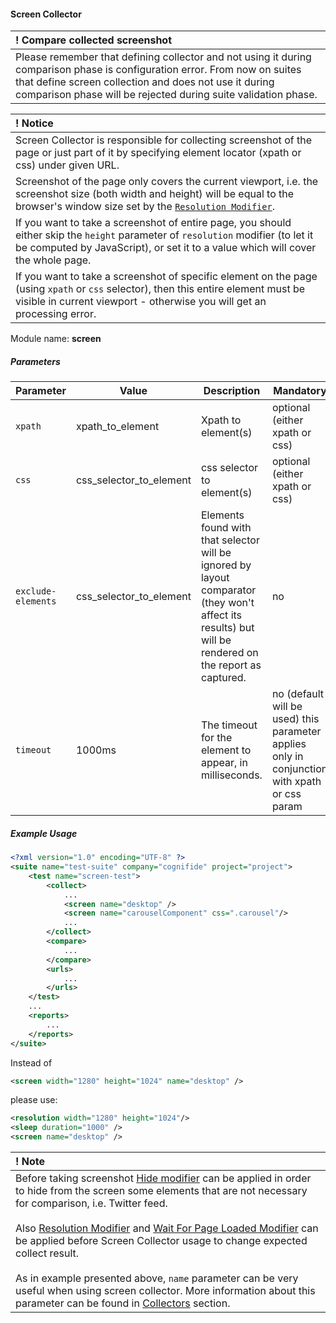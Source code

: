 #### Screen Collector

| ! Compare collected screenshot |
|:------------------------------ |
| Please remember that defining collector and not using it during comparison phase is configuration error. From now on suites that define screen collection and does not use it during comparison phase will be rejected during suite validation phase. |

| ! Notice    |
| :---------- |
| Screen Collector is responsible for collecting screenshot of the page or just part of it by specifying element locator (xpath or css)  under given URL. |
| Screenshot of the page only covers the current viewport, i.e. the screenshot size (both width and height) will be equal to the browser's window size set by the [`Resolution Modifier`](https://github.com/wttech/aet/wiki/ResolutionModifier). |
| If you want to take a screenshot of entire page, you should either skip the `height` parameter of `resolution` modifier (to let it be computed by JavaScript), or set it to a value which will cover the whole page. 
If you want to take a screenshot of specific element on the page (using `xpath` or `css` selector), then this entire element must be visible in current viewport - otherwise you will get an processing error. | 

Module name: **screen** 

##### Parameters

| Parameter | Value | Description | Mandatory |
| --------- | ----- | ----------- | --------- |
| `xpath` | xpath_to_element | Xpath to element(s) | optional (either xpath or css) |
| `css` | css_selector_to_element | css selector to element(s)| optional (either xpath or css) |
| `exclude-elements` | css_selector_to_element | Elements found with that selector will be ignored by layout comparator (they won't affect its results) but will be rendered on the report as captured. | no |
| `timeout` | 1000ms | The timeout for the element to appear, in milliseconds. | no (default will be used) this parameter applies only in conjunction with xpath or css param |

##### Example Usage

```xml
<?xml version="1.0" encoding="UTF-8" ?>
<suite name="test-suite" company="cognifide" project="project">
    <test name="screen-test">
        <collect>
            ...
            <screen name="desktop" />
            <screen name="carouselComponent" css=".carousel"/>
            ...
        </collect>
        <compare>
            ...
        </compare>
        <urls>
            ...
        </urls>
    </test>
    ...
    <reports>
        ...
    </reports>
</suite>
```

 Instead of

```xml
<screen width="1280" height="1024" name="desktop" />
```

please use:

```xml
<resolution width="1280" height="1024"/>
<sleep duration="1000" />
<screen name="desktop" />
```

| ! Note |
|:------ |
| Before taking screenshot [Hide modifier](https://github.com/wttech/aet/wiki/HideModifier) can be applied in order to hide from the screen some elements that are not necessary for comparison, i.e. Twitter feed. <br/><br/> Also [Resolution Modifier](https://github.com/wttech/aet/wiki/ResolutionModifier) and [Wait For Page Loaded Modifier](https://github.com/wttech/aet/wiki/WaitForPageLoadedModifier) can be applied before Screen Collector usage to change expected collect result. <br/><br/> As in example presented above, `name` parameter can be very useful when using screen collector. More information about this parameter can be found in [Collectors](https://github.com/wttech/aet/wiki/Collectors) section. |
